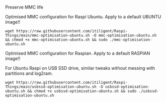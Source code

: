 Preserve MMC life 

Optimised MMC configuration for Raspi Ubuntu. Apply to a default UBUNTU image!! 
    
    wget https://raw.githubusercontent.com/itiligent/Raspi-Things/main/mmc-optimisation-ubuntu.sh -O mmc-optimisation-ubuntu.sh && chmod +x mmc-optimisation-ubuntu.sh && sudo ./mmc-optimisation-ubuntu.sh


Optimised MMC configuration for Raspian. Apply to a default RASPIAN image!! 




For Ubuntu Raspi on USB SSD drive, similar tweaks without messing with partitions and log2ram. 

    wget https://raw.githubusercontent.com/itiligent/Raspi-Things/main/usbssd-optimisation-ubuntu.sh -O usbssd-optimisation-ubuntu.sh && chmod +x usbssd-optimisation-ubuntu.sh && sudo ./usbssd-optimisation-ubuntu.sh
